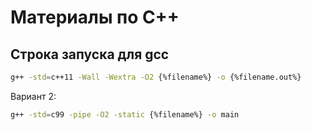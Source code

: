 # Материалы по C++

## Строка запуска для gcc

```sh
g++ -std=c++11 -Wall -Wextra -O2 {%filename%} -o {%filename.out%}
```

Вариант 2:

```sh
g++ -std=c99 -pipe -O2 -static {%filename%} -o main
```
